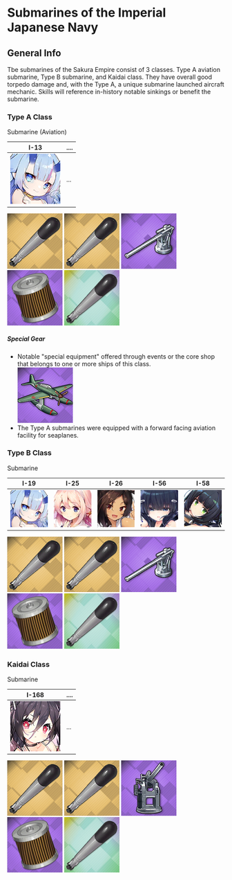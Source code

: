 # Submarines of the Imperial Japanese Navy

## General Info

Tbe submarines of the Sakura Empire consist of 3 classes. Type A aviation submarine, Type B submarine, and Kaidai class. They have overall good torpedo damage and, with the Type A, a unique submarine launched aircraft mechanic. Skills will reference in-history notable sinkings or benefit the submarine.


### Type A Class

Submarine (Aviation) <br/>

I-13 | ....
| ----- | ----- |
![I-13](/Icons/Ship/SakuraEmpire/I-13.png) |      ...        <br/>

![533mmType95](/Icons/Equipment/Torpedo/Submarine/533mmType95.png)
![533mmType95](/Icons/Equipment/Torpedo/Submarine/533mmType95.png)
![120mm45](/Icons/Equipment/Guns/DD/120mm45Type10.png)
![FuelFilter](/Icons/Equipment/Auxiliary/FuelFilter.png)
![OxyTorpUR](/Icons/Equipment/Auxiliary/OxygenTorpedoUR.png) <br/>

##### Special Gear <br/>

* Notable "special equipment" offered through events or the core shop that belongs to one or more ships of this class.<br/>
![M6A](/Icons/Equipment/Aircraft/Seaplane/M6A.png)
* The Type A submarines were equipped with a forward facing aviation facility for seaplanes. <br/>

### Type B Class

Submarine <br/>

I-19 | I-25 | I-26 | I-56 | I-58
| ----- | ----- | ----- | ----- | ----- |
![I-13](/Icons/Ship/SakuraEmpire/I-13.png) | ![I-25](/Icons/Ship/SakuraEmpire/I-25.png) | ![I-26](/Icons/Ship/SakuraEmpire/I-26.png) | ![I-56](/Icons/Ship/SakuraEmpire/I-56.png) | ![I-58](/Icons/Ship/SakuraEmpire/I-58.png) <br/>

![533mmType95](/Icons/Equipment/Torpedo/Submarine/533mmType95.png)
![533mmType95](/Icons/Equipment/Torpedo/Submarine/533mmType95.png)
![120mm45](/Icons/Equipment/Guns/DD/120mm45Type10.png)
![FuelFilter](/Icons/Equipment/Auxiliary/FuelFilter.png)
![OxyTorpUR](/Icons/Equipment/Auxiliary/OxygenTorpedoUR.png) <br/>

### Kaidai Class

Submarine <br/>

I-168 | ....
| ----- | ----- |
![I-168](/Icons/Ship/SakuraEmpire/I-168.png) |      ...        <br/>

![533mmType95](/Icons/Equipment/Torpedo/Submarine/533mmType95.png)
![533mmType95](/Icons/Equipment/Torpedo/Submarine/533mmType95.png)
![100mm50](/Icons/Equipment/Guns/DD/100mm50Type88.png)
![FuelFilter](/Icons/Equipment/Auxiliary/FuelFilter.png)
![OxyTorpUR](/Icons/Equipment/Auxiliary/OxygenTorpedoUR.png) <br/>